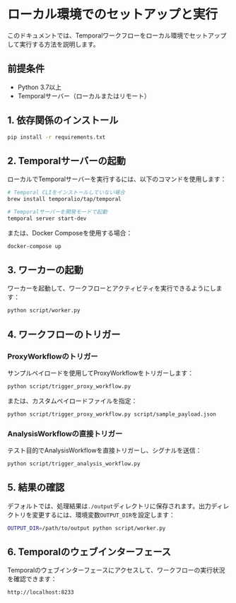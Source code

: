# ローカル環境でのセットアップと実行

このドキュメントでは、Temporalワークフローをローカル環境でセットアップして実行する方法を説明します。

## 前提条件

- Python 3.7以上
- Temporalサーバー（ローカルまたはリモート）

## 1. 依存関係のインストール

```bash
pip install -r requirements.txt
```

## 2. Temporalサーバーの起動

ローカルでTemporalサーバーを実行するには、以下のコマンドを使用します：

```bash
# Temporal CLIをインストールしていない場合
brew install temporalio/tap/temporal

# Temporalサーバーを開発モードで起動
temporal server start-dev
```

または、Docker Composeを使用する場合：

```bash
docker-compose up
```

## 3. ワーカーの起動

ワーカーを起動して、ワークフローとアクティビティを実行できるようにします：

```bash
python script/worker.py
```

## 4. ワークフローのトリガー

### ProxyWorkflowのトリガー

サンプルペイロードを使用してProxyWorkflowをトリガーします：

```bash
python script/trigger_proxy_workflow.py
```

または、カスタムペイロードファイルを指定：

```bash
python script/trigger_proxy_workflow.py script/sample_payload.json
```

### AnalysisWorkflowの直接トリガー

テスト目的でAnalysisWorkflowを直接トリガーし、シグナルを送信：

```bash
python script/trigger_analysis_workflow.py
```

## 5. 結果の確認

デフォルトでは、処理結果は`./output`ディレクトリに保存されます。出力ディレクトリを変更するには、環境変数`OUTPUT_DIR`を設定します：

```bash
OUTPUT_DIR=/path/to/output python script/worker.py
```

## 6. Temporalのウェブインターフェース

Temporalのウェブインターフェースにアクセスして、ワークフローの実行状況を確認できます：

```
http://localhost:8233
```